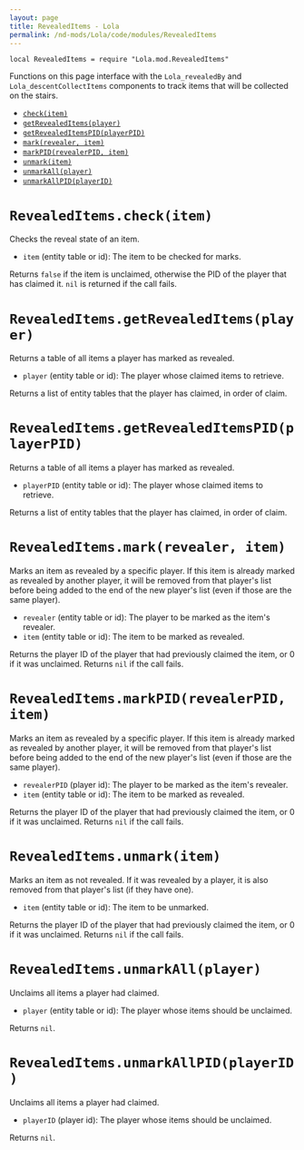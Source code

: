 ```yaml
---
layout: page
title: RevealedItems - Lola
permalink: /nd-mods/Lola/code/modules/RevealedItems
---
```


`local RevealedItems = require "Lola.mod.RevealedItems"`

Functions on this page interface with the `Lola_revealedBy` and `Lola_descentCollectItems` components to track items that will be collected on the stairs.

- [`check(item)`](#revealeditemscheckitem)
- [`getRevealedItems(player)`](#revealeditemsgetrevealeditemsplayer)
- [`getRevealedItemsPID(playerPID)`](#revealeditemsgetrevealeditemspidplayerpid)
- [`mark(revealer, item)`](#revealeditemsmarkrevealer-item)
- [`markPID(revealerPID, item)`](#revealeditemsmarkpidrevealerpid-item)
- [`unmark(item)`](#revealeditemsunmarkitem)
- [`unmarkAll(player)`](#revealeditemsunmarkallplayer)
- [`unmarkAllPID(playerID)`](#revealeditemsunmarkallpidplayerid)


# `RevealedItems.check(item)`
Checks the reveal state of an item.

- `item` (entity table or id): The item to be checked for marks.

Returns `false` if the item is unclaimed, otherwise the PID of the player that has claimed it. `nil` is returned if the call fails.


# `RevealedItems.getRevealedItems(player)`
Returns a table of all items a player has marked as revealed.

- `player` (entity table or id): The player whose claimed items to retrieve.

Returns a list of entity tables that the player has claimed, in order of claim.


# `RevealedItems.getRevealedItemsPID(playerPID)`
Returns a table of all items a player has marked as revealed.

- `playerPID` (entity table or id): The player whose claimed items to retrieve.

Returns a list of entity tables that the player has claimed, in order of claim.


# `RevealedItems.mark(revealer, item)`
Marks an item as revealed by a specific player. If this item is already marked as revealed by another player, it will be removed from that player's list before being added to the end of the new player's list (even if those are the same player).

- `revealer` (entity table or id): The player to be marked as the item's revealer.
- `item` (entity table or id): The item to be marked as revealed.

Returns the player ID of the player that had previously claimed the item, or 0 if it was unclaimed. Returns `nil` if the call fails.


# `RevealedItems.markPID(revealerPID, item)`
Marks an item as revealed by a specific player. If this item is already marked as revealed by another player, it will be removed from that player's list before being added to the end of the new player's list (even if those are the same player).

- `revealerPID` (player id): The player to be marked as the item's revealer.
- `item` (entity table or id): The item to be marked as revealed.

Returns the player ID of the player that had previously claimed the item, or 0 if it was unclaimed. Returns `nil` if the call fails.


# `RevealedItems.unmark(item)`
Marks an item as not revealed. If it was revealed by a player, it is also removed from that player's list (if they have one).

- `item` (entity table or id): The item to be unmarked.

Returns the player ID of the player that had previously claimed the item, or 0 if it was unclaimed. Returns `nil` if the call fails.


# `RevealedItems.unmarkAll(player)`
Unclaims all items a player had claimed.

- `player` (entity table or id): The player whose items should be unclaimed.

Returns `nil`.


# `RevealedItems.unmarkAllPID(playerID)`
Unclaims all items a player had claimed.

- `playerID` (player id): The player whose items should be unclaimed.

Returns `nil`.